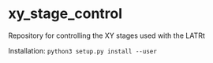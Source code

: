 # xy_stage_control
Repository for controlling the XY stages used with the LATRt


Installation: `python3 setup.py install --user`
